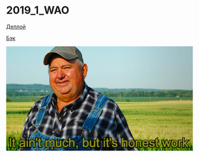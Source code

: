 # 2019_1_WAO

[Деплой](https://wao2019.herokuapp.com/)

[Бэк](https://github.com/go-park-mail-ru/2019_1_WAO)

![](reliase_notes.jpg)